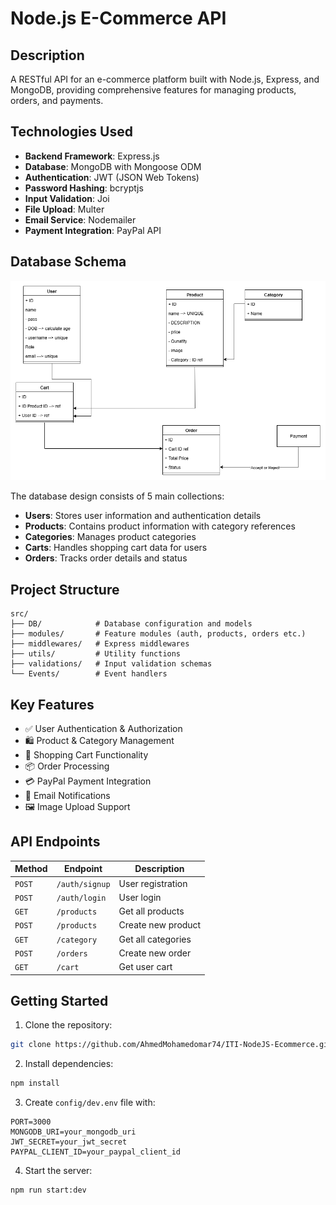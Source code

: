 # Node.js E-Commerce API


## Description
A RESTful API for an e-commerce platform built with Node.js, Express, and MongoDB, providing comprehensive features for managing products, orders, and payments.

## Technologies Used
- **Backend Framework**: Express.js
- **Database**: MongoDB with Mongoose ODM
- **Authentication**: JWT (JSON Web Tokens)
- **Password Hashing**: bcryptjs
- **Input Validation**: Joi
- **File Upload**: Multer
- **Email Service**: Nodemailer
- **Payment Integration**: PayPal API

## Database Schema
![Database Schema](media/DB_Scehma.png)

The database design consists of 5 main collections:
- **Users**: Stores user information and authentication details
- **Products**: Contains product information with category references
- **Categories**: Manages product categories
- **Carts**: Handles shopping cart data for users
- **Orders**: Tracks order details and status

## Project Structure
```
src/
├── DB/            # Database configuration and models
├── modules/       # Feature modules (auth, products, orders etc.)
├── middlewares/   # Express middlewares
├── utils/         # Utility functions
├── validations/   # Input validation schemas
└── Events/        # Event handlers
```

## Key Features
- ✅ User Authentication & Authorization
- 🛍️ Product & Category Management
- 🛒 Shopping Cart Functionality
- 📦 Order Processing
- 💳 PayPal Payment Integration
- 📧 Email Notifications
- 🖼️ Image Upload Support

## API Endpoints
| Method | Endpoint | Description |
|--------|----------|-------------|
| `POST` | `/auth/signup` | User registration |
| `POST` | `/auth/login` | User login |
| `GET`  | `/products` | Get all products |
| `POST` | `/products` | Create new product |
| `GET`  | `/category` | Get all categories |
| `POST` | `/orders` | Create new order |
| `GET`  | `/cart` | Get user cart |

## Getting Started

1. Clone the repository:
```bash
git clone https://github.com/AhmedMohamedomar74/ITI-NodeJS-Ecommerce.git
```

2. Install dependencies:
```bash
npm install
```

3. Create `config/dev.env` file with:
```env
PORT=3000
MONGODB_URI=your_mongodb_uri
JWT_SECRET=your_jwt_secret
PAYPAL_CLIENT_ID=your_paypal_client_id
```

4. Start the server:
```bash
npm run start:dev
```
